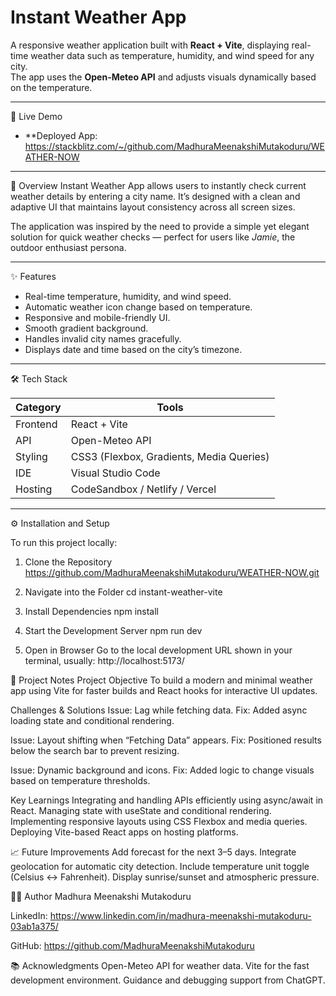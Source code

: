 # Instant Weather App

A responsive weather application built with **React + Vite**, displaying real-time weather data such as temperature, humidity, and wind speed for any city.  
The app uses the **Open-Meteo API** and adjusts visuals dynamically based on the temperature.

---

🚀 Live Demo
- **Deployed App: https://stackblitz.com/~/github.com/MadhuraMeenakshiMutakoduru/WEATHER-NOW 


---

🧭 Overview
Instant Weather App allows users to instantly check current weather details by entering a city name. It’s designed with a clean and adaptive UI that maintains layout consistency across all screen sizes.  

The application was inspired by the need to provide a simple yet elegant solution for quick weather checks — perfect for users like *Jamie*, the outdoor enthusiast persona.

---

✨ Features
- Real-time temperature, humidity, and wind speed.  
- Automatic weather icon change based on temperature.  
- Responsive and mobile-friendly UI.  
- Smooth gradient background.  
- Handles invalid city names gracefully.  
- Displays date and time based on the city’s timezone.

---

🛠️ Tech Stack

| Category | Tools |
|-----------|--------|
| Frontend | React + Vite |
| API | Open-Meteo API |
| Styling | CSS3 (Flexbox, Gradients, Media Queries) |
| IDE | Visual Studio Code |
| Hosting | CodeSandbox / Netlify / Vercel |

---

⚙️ Installation and Setup

To run this project locally:

1. Clone the Repository
https://github.com/MadhuraMeenakshiMutakoduru/WEATHER-NOW.git

2. Navigate into the Folder
cd instant-weather-vite

4. Install Dependencies
npm install

6. Start the Development Server
npm run dev

8. Open in Browser
Go to the local development URL shown in your terminal, usually: http://localhost:5173/


🧩 Project Notes
Project Objective
To build a modern and minimal weather app using Vite for faster builds and React hooks for interactive UI updates.

Challenges & Solutions
Issue: Lag while fetching data.
Fix: Added async loading state and conditional rendering.

Issue: Layout shifting when “Fetching Data” appears.
Fix: Positioned results below the search bar to prevent resizing.

Issue: Dynamic background and icons.
Fix: Added logic to change visuals based on temperature thresholds.

Key Learnings
Integrating and handling APIs efficiently using async/await in React.
Managing state with useState and conditional rendering.
Implementing responsive layouts using CSS Flexbox and media queries.
Deploying Vite-based React apps on hosting platforms.

📈 Future Improvements
Add forecast for the next 3–5 days.
Integrate geolocation for automatic city detection.
Include temperature unit toggle (Celsius ↔ Fahrenheit).
Display sunrise/sunset and atmospheric pressure.

👩‍💻 Author
Madhura Meenakshi Mutakoduru

LinkedIn: https://www.linkedin.com/in/madhura-meenakshi-mutakoduru-03ab1a375/

GitHub: https://github.com/MadhuraMeenakshiMutakoduru

📚 Acknowledgments
Open-Meteo API for weather data.
Vite for the fast development environment.
Guidance and debugging support from ChatGPT.
